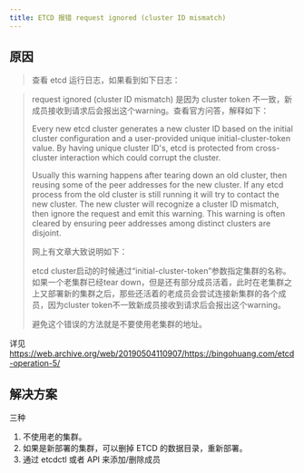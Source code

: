 ```yaml
---
title: ETCD 报错 request ignored (cluster ID mismatch)
---
```


## 原因

> 查看 etcd 运行日志，如果看到如下日志：

> request ignored (cluster ID mismatch)
> 是因为 cluster token 不一致，新成员接收到请求后会报出这个warning。查看官方问答，解释如下：
>
> Every new etcd cluster generates a new cluster ID based on the initial cluster configuration and a user-provided unique initial-cluster-token value. By having unique cluster ID's, etcd is protected from cross-cluster interaction which could corrupt the cluster.
>
> Usually this warning happens after tearing down an old cluster, then reusing some of the peer addresses for the new cluster. If any etcd process from the old cluster is still running it will try to contact the new cluster. The new cluster will recognize a cluster ID mismatch, then ignore the request and emit this warning. This warning is often cleared by ensuring peer addresses among distinct clusters are disjoint.
>
> 网上有文章大致说明如下：
>
> etcd cluster启动的时候通过“initial-cluster-token”参数指定集群的名称。如果一个老集群已经tear down，但是还有部分成员活着，此时在老集群之上又部署新的集群之后，那些还活着的老成员会尝试连接新集群的各个成员，因为cluster token不一致新成员接收到请求后会报出这个warning。
>
> 避免这个错误的方法就是不要使用老集群的地址。

详见 https://web.archive.org/web/20190504110907/https://bingohuang.com/etcd-operation-5/


## 解决方案

三种

1. 不使用老的集群。
2. 如果是新部署的集群，可以删掉 ETCD 的数据目录，重新部署。
3. 通过 etcdctl 或者 API 来添加/删除成员
